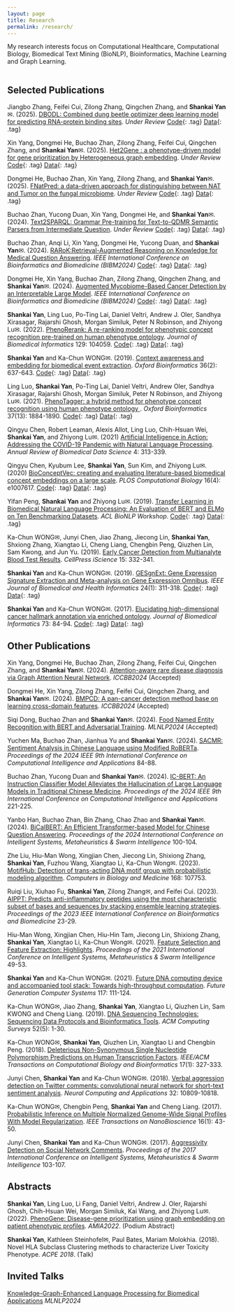 ```yaml
---
layout: page
title: Research
permalink: /research/
---
```


My research interests focus on Computational Healthcare, Computational Biology, Biomedical Text Mining (BioNLP), Bioinformatics, Machine Learning and Graph Learning.

<hr style="clear:both;visibility: hidden;" />


## Selected Publications

Jiangbo Zhang, Feifei Cui, Zilong Zhang, Qingchen Zhang, and **Shankai Yan**✉. (2025). [DBODL: Combined dung beetle optimizer deep learning model for predicting RNA-protein binding sites](https://doi.org/). *Under Review* [Code](https://github.com/cskyan/DBODL){: .tag} [Data](https://github.com/cskyan/DBODL){: .tag}

Xin Yang, Dongmei He, Buchao Zhan, Zilong Zhang, Feifei Cui, Qingchen Zhang, and **Shankai Yan**✉. (2025). [Het2Gene : a phenotype-driven model for gene prioritization by Heterogeneous graph embedding](https://doi.org/). *Under Review* [Code](https://github.com/cskyan/Het2Gene){: .tag} [Data](https://github.com/cskyan/Het2Gene){: .tag}

Dongmei He, Buchao Zhan, Xin Yang, Zilong Zhang, and **Shankai Yan**✉. (2025). [FNatPred: a data-driven approach for distinguishing between NAT and Tumor on the fungal microbiome](https://doi.org/). *Under Review* [Code](https://github.com/cskyan/FNatPred){: .tag} [Data](https://github.com/cskyan/FNatPred){: .tag}

Buchao Zhan, Yucong Duan, Xin Yang, Dongmei He, and **Shankai Yan**✉. (2024). [Text2SPARQL: Grammar Pre-training for Text-to-QDMR Semantic Parsers from Intermediate Question](https://doi.org/). *Under Review* [Code](https://github.com/cskyan/Text2SPARQL){: .tag} [Data](https://github.com/cskyan/Text2SPARQL/tree/master/data){: .tag}

Buchao Zhan, Anqi Li, Xin Yang, Dongmei He, Yucong Duan, and **Shankai Yan**✉. (2024). [RARoK:Retrieval-Augmented Reasoning on Knowledge for Medical Question Answering](https://doi.org/10.1109/BIBM62325.2024.10822341). *IEEE International Conference on Bioinformatics and Biomedicine (BIBM2024)* [Code](https://github.com/cskyan/RARoK){: .tag} [Data](https://github.com/cskyan/RARoK/tree/master/data){: .tag}

Dongmei He, Xin Yang, Buchao Zhan, Zilong Zhang, Qingchen Zhang, and **Shankai Yan**✉. (2024). [Augmented Mycobiome-Based Cancer Detection by an Interpretable Large Model](https://doi.org/10.1109/BIBM62325.2024.10822416). *IEEE International Conference on Bioinformatics and Biomedicine (BIBM2024)* [Code](https://github.com/cskyan/MCaPred){: .tag} [Data](https://github.com/cskyan/MCaPred/blob/master/data.zip){: .tag}

**Shankai Yan**, Ling Luo, Po-Ting Lai, Daniel Veltri, Andrew J. Oler, Sandhya Xirasagar, Rajarshi Ghosh, Morgan Similuk, Peter N Robinson, and Zhiyong Lu✉. (2022). [PhenoRerank: A re-ranking model for phenotypic concept recognition pre-trained on human phenotype ontology](https://doi.org/10.1016/j.jbi.2022.104059). *Journal of Biomedical Informatics* 129: 104059. [Code](https://github.com/ncbi-nlp/PhenoRerank){: .tag} [Data](https://data.mendeley.com/datasets/v4t59p8w4z){: .tag}

**Shankai Yan** and Ka-Chun WONG✉. (2019). [Context awareness and embedding for biomedical event extraction](https://doi.org/10.1093/bioinformatics/btz607). *Oxford Bioinformatics* 36(2): 637-643. [Code](https://github.com/cskyan/evntextrc){: .tag} [Data](https://data.mendeley.com/datasets/mr39zgc7y5){: .tag}

Ling Luo, **Shankai Yan**, Po-Ting Lai, Daniel Veltri, Andrew Oler, Sandhya Xirasagar, Rajarshi Ghosh, Morgan Similuk, Peter N Robinson, and Zhiyong Lu✉. (2021). [PhenoTagger: a hybrid method for phenotype concept recognition using human phenotype ontology
](https://doi.org/10.1093/bioinformatics/btab019). *Oxford Bioinformatics* 37(13): 1884-1890. [Code](https://github.com/ncbi-nlp/PhenoTagger){: .tag} [Data](https://github.com/ncbi-nlp/PhenoTagger#data-and-model-preparation){: .tag}

Qingyu Chen, Robert Leaman, Alexis Allot, Ling Luo, Chih-Hsuan Wei, **Shankai Yan**, and Zhiyong Lu✉. (2021) [Artificial Intelligence in Action: Addressing the COVID-19 Pandemic with Natural Language Processing](https://doi.org/10.1146/annurev-biodatasci-021821-061045). *Annual Review of Biomedical Data Science* 4: 313-339.

Qingyu Chen, Kyubum Lee, **Shankai Yan**, Sun Kim, and Zhiyong Lu✉. (2020) [BioConceptVec: creating and evaluating literature-based biomedical concept embeddings on a large scale](https://doi.org/10.1371/journal.pcbi.1007617). *PLOS Computational Biology* 16(4): e1007617. [Code](https://github.com/ncbi-nlp/BioConceptVec){: .tag} [Data](https://github.com/ncbi/BioConceptVec#bioconceptvec-embeddings-and-concept-files){: .tag}

Yifan Peng, **Shankai Yan** and Zhiyong Lu✉. (2019). [Transfer Learning in Biomedical Natural Language Processing: An Evaluation of BERT and ELMo on Ten Benchmarking Datasets](https://arxiv.org/abs/1906.05474). *ACL BioNLP Workshop*. [Code](https://github.com/ncbi-nlp/NCBI_BERT){: .tag} [Data](https://github.com/ncbi-nlp/BLUE_Benchmark){: .tag}

Ka-Chun WONG✉, Junyi Chen, Jiao Zhang, Jiecong Lin, **Shankai Yan**, Shxiong Zhang, Xiangtao Li, Cheng Liang, Chengbin Peng, Qiuzhen Lin, Sam Kwong, and Jun Yu. (2019). [Early Cancer Detection from Multianalyte Blood Test Results](https://doi.org/10.1016/j.isci.2019.04.035). *CellPress iScience* 15: 332-341.

**Shankai Yan** and Ka-Chun WONG✉. (2019). [GESgnExt: Gene Expression Signature Extraction and Meta-analysis on Gene Expression Omnibus](https://doi.org/10.1109/JBHI.2019.2896144). *IEEE Journal of Biomedical and Health Informatics* 24(1): 311-318. [Code](https://github.com/cskyan/gesgnext){: .tag} [Data](https://data.mendeley.com/datasets/y7gnb79gfb){: .tag}

**Shankai Yan** and Ka-Chun WONG✉. (2017). [Elucidating high-dimensional cancer hallmark annotation via enriched ontology](https://doi.org/10.1016/j.jbi.2017.07.011). *Journal of Biomedical Informatics* 73: 84-94. [Code](https://github.com/cskyan/chmannot){: .tag} [Data](https://data.mendeley.com/datasets/s9m6tzcv9d){: .tag}


## Other Publications

Xin Yang, Dongmei He, Buchao Zhan, Zilong Zhang, Feifei Cui, Qingchen Zhang, and **Shankai Yan**✉. (2024). [Attention-aware rare disease diagnosis via Graph Attention Neural Network](https://doi.org/). *ICCBB2024* (Accepted)

Dongmei He, Xin Yang, Zilong Zhang, Feifei Cui, Qingchen Zhang, and **Shankai Yan**✉. (2024). [BMPCD: A pan-cancer detection method base on learning
cross-domain features](https://doi.org/). *ICCBB2024* (Accepted)

Siqi Dong, Buchao Zhan and **Shankai Yan**✉. (2024). [Food Named Entity Recognition with BERT and Adversarial Training](https://doi.org/). *MLNLP2024* (Accepted)

Yuchen Ma, Buchao Zhan, Jianhua Yu and **Shankai Yan**✉. (2024). [SACMR: Sentiment Analysis in Chinese Language using Modified RoBERTa](https://doi.org/10.1109/ICCIA62557.2024.10719112). *Proceedings of the 2024 IEEE 9th International Conference on Computational Intelligence and Applications* 84-88.

Buchao Zhan, Yucong Duan and **Shankai Yan**✉. (2024). [IC-BERT: An Instruction Classifier Model Alleviates the Hallucination of Large Language Models in Traditional Chinese Medicine](https://doi.org/10.1109/ICCIA62557.2024.10719061). *Proceedings of the 2024 IEEE 9th International Conference on Computational Intelligence and Applications* 221-225.

Yanbo Han, Buchao Zhan, Bin Zhang, Chao Zhao and **Shankai Yan**✉. (2024). [BiCalBERT: An Efficient Transformer-based Model for Chinese Question Answering](https://doi.org/10.1145/3665065.3665081). *Proceedings of the 2024 International Conference on Intelligent Systems, Metaheuristics & Swarm Intelligence* 100-104.

Zhe Liu, Hiu-Man Wong, Xingjian Chen, Jiecong Lin, Shixiong Zhang, **Shankai Yan**, Fuzhou Wang, Xiangtao Li, Ka-Chun Wong✉. (2023). [MotifHub: Detection of trans-acting DNA motif group with probabilistic modeling algorithm](https://doi.org/10.1016/j.compbiomed.2023.107753). *Computers in Biology and Medicine* 168: 107753.

Ruiqi Liu, Xiuhao Fu, **Shankai Yan**, Zilong Zhang✉, and Feifei Cui. (2023). [AIPPT: Predicts anti-inflammatory peptides using the most characteristic subset of bases and sequences by stacking ensemble learning strategies](https://doi.org/10.1109/BIBM58861.2023.10385565). *Proceedings of the 2023 IEEE International Conference on Bioinformatics and Biomedicine* 23-29.

Hiu-Man Wong, Xingjian Chen, Hiu-Hin Tam, Jiecong Lin, Shixiong Zhang, **Shankai Yan**, Xiangtao Li, Ka-Chun Wong✉. (2021). [Feature Selection and Feature Extraction: Highlights](https://doi.org/10.1145/3461598.3461606). *Proceedings of the 2021 International Conference on Intelligent Systems, Metaheuristics & Swarm Intelligence* 49-53.

**Shankai Yan** and Ka-Chun WONG✉. (2021). [Future DNA computing device and accompanied tool stack: Towards high-throughput computation](https://doi.org/10.1016/j.future.2020.10.038). *Future Generation Computer Systems* 117: 111-124.

Ka-Chun WONG✉, Jiao Zhang, **Shankai Yan**, Xiangtao Li, Qiuzhen Lin, Sam KWONG and Cheng Liang. (2019). [DNA Sequencing Technologies: Sequencing Data Protocols and Bioinformatics Tools](https://doi.org/10.1145/3340286). *ACM Computing Surveys* 52(5): 1-30.

Ka-Chun WONG✉, **Shankai Yan**, Qiuzhen Lin, Xiangtao Li and Chengbin Peng. (2018). [Deleterious Non-Synonymous Single Nucleotide Polymorphism Predictions on Human Transcription Factors](https://doi.org/10.1109/TCBB.2018.2882548). *IEEE/ACM Transactions on Computational Biology and Bioinformatics* 17(1): 327-333.

Junyi Chen, **Shankai Yan** and Ka-Chun WONG✉. (2018). [Verbal aggression detection on Twitter comments: convolutional neural network for short-text sentiment analysis](https://doi.org/10.1007/s00521-018-3442-0). *Neural Computing and Applications* 32: 10809-10818.

Ka-Chun WONG✉, Chengbin Peng, **Shankai Yan** and Cheng Liang. (2017). [Probabilistic Inference on Multiple Normalized Genome-Wide Signal Profiles With Model Regularization](https://doi.org/10.1109/TNB.2016.2631406). *IEEE Transactions on NanoBioscience* 16(1): 43-50.

Junyi Chen, **Shankai Yan** and Ka-Chun WONG✉. (2017). [Aggressivity Detection on Social Network Comments](https://doi.org/10.1145/3059336.3059348). *Proceedings of the 2017 International Conference on Intelligent Systems, Metaheuristics & Swarm Intelligence* 103-107.


## Abstracts

**Shankai Yan**, Ling Luo, Li Fang, Daniel Veltri, Andrew J. Oler, Rajarshi Ghosh, Chih-Hsuan Wei, Morgan Similuk, Kai Wang, and Zhiyong Lu✉. (2022). [PhenoGene: Disease-gene prioritization using graph embedding on patient phenotypic profiles](https://knowledge.amia.org/A2022/pdf/A2022a324/A2022fl324). *AMIA2022*. (Podium Abstract)

**Shankai Yan**, Kathleen Steinhofel✉, Paul Bates, Mariam Molokhia. (2018). Novel HLA Subclass Clustering methods to characterize Liver Toxicity Phenotype. *ACPE 2018*. (Talk)


## Invited Talks

[Knowledge-Graph-Enhanced Language Processing for Biomedical Applications](https://conferences.ieee.org/conferences_events/conferences/conferencedetails/63328) *MLNLP2024*
